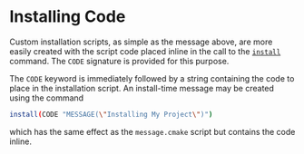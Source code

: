 # Installing Code
Custom installation scripts, as simple as the message above, are more easily created with the script code placed inline in the call to the [`install`](https://cmake.org/cmake/help/latest/command/install.html#command:install) command. The `CODE` signature is provided for this purpose.

The `CODE` keyword is immediately followed by a string containing the code to place in the installation script. An install-time message may be created using the command
```sh
install(CODE "MESSAGE(\"Installing My Project\")")
```

which has the same effect as the `message.cmake` script but contains the code inline.
